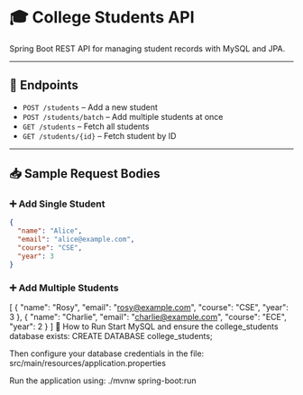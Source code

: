 # 🎓 College Students API

Spring Boot REST API for managing student records with MySQL and JPA.

---

## 📌 Endpoints

- `POST /students` – Add a new student  
- `POST /students/batch` – Add multiple students at once  
- `GET /students` – Fetch all students  
- `GET /students/{id}` – Fetch student by ID  

---

## 📥 Sample Request Bodies

### ➕ Add Single Student
```json
{
  "name": "Alice",
  "email": "alice@example.com",
  "course": "CSE",
  "year": 3
}
```

### ➕ Add Multiple Students
[
  {
    "name": "Rosy",
    "email": "rosy@example.com",
    "course": "CSE",
    "year": 3
  },
  {
    "name": "Charlie",
    "email": "charlie@example.com",
    "course": "ECE",
    "year": 2
  }
]
🚀 How to Run
Start MySQL and ensure the college_students database exists:
CREATE DATABASE college_students;

Then configure your database credentials in the file:
src/main/resources/application.properties

Run the application using:
./mvnw spring-boot:run
